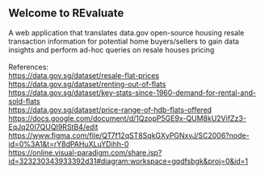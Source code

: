 ## Welcome to REvaluate
A web application that translates data.gov open-source housing resale transaction information for potential home buyers/sellers to gain data insights and perform ad-hoc queries on resale houses pricing
<br>
<br>
References:<br>
https://data.gov.sg/dataset/resale-flat-prices <br>
https://data.gov.sg/dataset/renting-out-of-flats <br>
https://data.gov.sg/dataset/key-stats-since-1960-demand-for-rental-and-sold-flats <br>
https://data.gov.sg/dataset/price-range-of-hdb-flats-offered <br>
https://docs.google.com/document/d/1QzopP5GE9x-QUM8kU2VifZz3-EqJq20I7QUQI9RStB4/edit <br>
https://www.figma.com/file/QT7f12qST8SqkGXyPGNxvJ/SC2006?node-id=0%3A1&t=rY8dPAHuXLuYDihh-0 <br>
https://online.visual-paradigm.com/share.jsp?id=323230343933392d31#diagram:workspace=gqdfsbgk&proj=0&id=1 <br>
